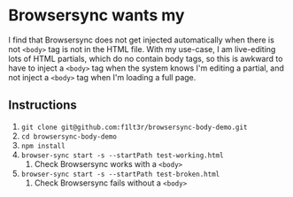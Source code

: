 # Browsersync wants my <body>

I find that Browsersync does not get injected automatically when there is not `<body>` tag is not in the HTML file. With my use-case, I am live-editing lots of HTML partials, which do no contain body tags, so this is awkward to have to inject a `<body>` tag when the system knows I'm editing a partial, and not inject a `<body>` tag when I'm loading a full page.

## Instructions

1. `git clone git@github.com:f1lt3r/browsersync-body-demo.git`
1. `cd browsersync-body-demo`
1. `npm install`
1. `browser-sync start -s --startPath test-working.html`
	1. Check Browsersync works with a `<body>`
1. `browser-sync start -s --startPath test-broken.html`
	1. Check Browsersync fails without a `<body>`


